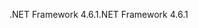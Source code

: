 <span data-ttu-id="340e3-101">.NET Framework 4.6.1</span><span class="sxs-lookup"><span data-stu-id="340e3-101">.NET Framework 4.6.1</span></span>